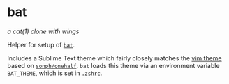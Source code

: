 bat
===========

_a cat(1) clone with wings_

Helper for setup of [`bat`](https://github.com/sharkdp/bat).

Includes a Sublime Text theme which fairly closely matches the [vim theme](../vim/.vim/colors/mafro.vim)
based on [`sonph/onehalf`](https://github.com/sonph/onehalf). `bat` loads this theme via an
environment variable `BAT_THEME`, which is set in [`.zshrc`](../zsh/.zshrc).
